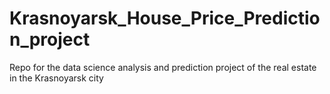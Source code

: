 # Krasnoyarsk_House_Price_Prediction_project
Repo for the data science analysis and prediction project of the real estate in the Krasnoyarsk city
